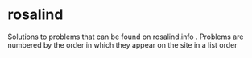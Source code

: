 rosalind
========

Solutions to problems that can be found on rosalind.info . Problems are numbered by the order in which they appear on the site in a list order
